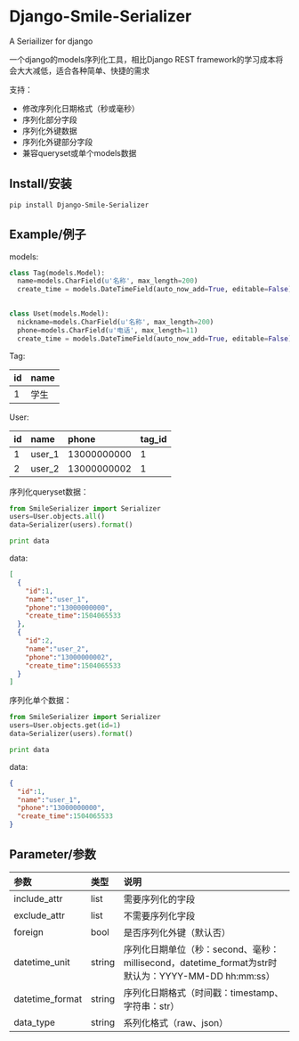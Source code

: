 # Django-Smile-Serializer
A Seriailizer for django


一个django的models序列化工具，相比Django REST framework的学习成本将会大大减低，适合各种简单、快捷的需求

支持：

* 修改序列化日期格式（秒或毫秒）
* 序列化部分字段
* 序列化外键数据
* 序列化外键部分字段
* 兼容queryset或单个models数据


Install/安装
-----------
`pip install Django-Smile-Serializer`


Example/例子
-----------

models:
```python
class Tag(models.Model):
  name=models.CharField(u'名称', max_length=200)
  create_time = models.DateTimeField(auto_now_add=True, editable=False)
  

class Uset(models.Model):
  nickname=models.CharField(u'名称', max_length=200)
  phone=models.CharField(u'电话', max_length=11)
  create_time = models.DateTimeField(auto_now_add=True, editable=False)
```

Tag:

|id|name|
|:---|:---|
|1|学生|

User:

|id|name|phone|tag_id|
|:----|:----|:----|:----|
|1|user_1|13000000000|1|
|2|user_2|13000000002|1|


序列化queryset数据：

```python
from SmileSerializer import Serializer
users=User.objects.all()
data=Serializer(users).format()

print data
```

data:
```json
[
  {
    "id":1,
    "name":"user_1",
    "phone":"13000000000",
    "create_time":1504065533
  },
  {
    "id":2,
    "name":"user_2",
    "phone":"13000000002",
    "create_time":1504065533
  }
]
```

序列化单个数据：

```python
from SmileSerializer import Serializer
users=User.objects.get(id=1)
data=Serializer(users).format()

print data
```

data:
```json
{
  "id":1,
  "name":"user_1",
  "phone":"13000000000",
  "create_time":1504065533
}
```


Parameter/参数
-----------

|参数|类型|说明|
|:----|:----|:----|
|include_attr|list|需要序列化的字段|
|exclude_attr|list|不需要序列化字段|
|foreign|bool|是否序列化外键（默认否）|
|datetime_unit|string|序列化日期单位（秒：second、毫秒：millisecond，datetime_format为str时默认为：YYYY-MM-DD hh:mm:ss）|
|datetime_format|string|序列化日期格式（时间戳：timestamp、字符串：str）|
|data_type|string|系列化格式（raw、json）|

